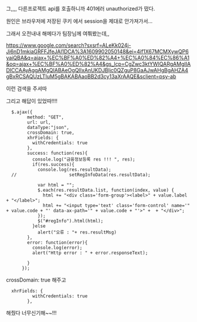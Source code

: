 

그,,,, 다른프로젝트 api를 호출하니까 401에러 unauthorized가 떴다.


원인은 브라우저에 저장된 쿠키 에서 session을 제대로 안가져가서...


그래서 오전내내 해메다가 팀장님께 여쭤봤는데,,


https://www.google.com/search?sxsrf=ALeKk024j-Ji6nD1mkiaGRFFJfeJAl1DCA%3A1609902050148&ei=4if1X67MCMXywQP6yaiQBA&q=ajax+%EC%BF%A0%ED%82%A4+%EC%A0%84%EC%86%A1&oq=ajax+%EC%BF%A0%ED%82%A4&gs_lcp=CgZwc3ktYWIQARgAMgIIADICCAAyAggAMgQIABAeOgQIIxAnUKDJBljc0QZguP8GaAJwAHgBgAHZA4gBxRCSAQUzLTIuM5gBAKABAaoBB2d3cy13aXrAAQE&sclient=psy-ab


이런 검색을 주셔따


그리고 해답이 있었따!!!!





      $.ajax({
            method: "GET",
            url: url,
            dataType:"json",
            crossDomain: true,
            xhrFields: {
              withCredentials: true
            },
            success: function(res){
              console.log("금융정보등록 res !!! ", res);
              if(res.success){
                console.log(res.resultData);
      // 					setRegInfoData(res.resultData);

                var html = "";
                $.each(res.resultData.list, function(index, value) {
                  html += "<div class='form-group'><label>" + value.label + "</label>";
                  html += "<input type='text' class='form-control' name='" + value.code + "' data-ax-path='" + value.code + "'>" +  + "</div>";
                });
                $("#regInfo").html(html);
              }else
                alert("오류 : "+ res.resultMsg)
            },
            error: function(error){
              console.log(error);
              alert("Http error : " + error.responseText);

            }
          });
          
          
crossDomain: true 해주고

      xhrFields: {
              withCredentials: true
            },
     
     
해줬다 너무신기해~~!!!
